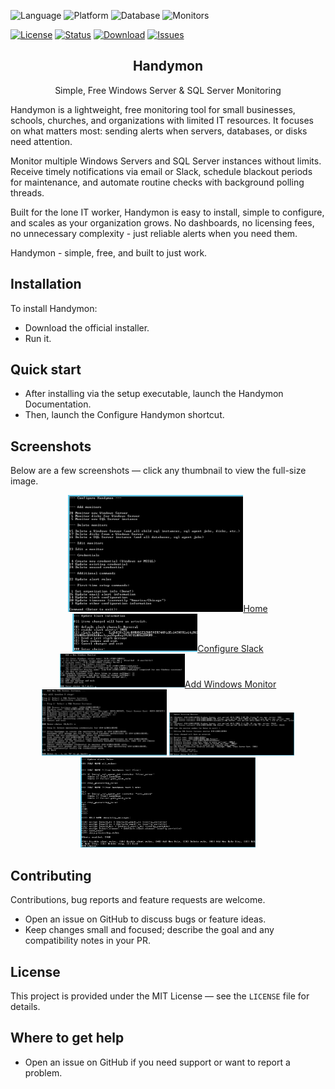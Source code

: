 
![Language](https://img.shields.io/badge/Language-PHP-blue)
![Platform](https://img.shields.io/badge/Platform-Windows-lightgrey)
![Database](https://img.shields.io/badge/Backend-SQLite-blueviolet)
![Monitors](https://img.shields.io/badge/Targets-Windows%20%7C%20SQL%20Server-green)

[![License](https://img.shields.io/badge/License-MIT-green)](https://github.com/wmeitzen/handymon/blob/main/LICENSE)
[![Status](https://img.shields.io/badge/Status-Actively%20Maintained-blue)](#)
[![Download](https://img.shields.io/badge/Download-Latest%20Setup.exe-orange)](https://github.com/wmeitzen/handymon/handymon-setup-exe/releases/latest)
[![Issues](https://img.shields.io/github/issues/handymon/handymon.svg)](https://github.com/wmeitzen/handymon/issues)

<h2 align="center">Handymon</h2>

<p align="center">Simple, Free Windows Server &amp; SQL Server Monitoring</p>

Handymon is a lightweight, free monitoring tool for small businesses, schools, churches, and organizations with limited IT resources. It focuses on what matters most: sending alerts when servers, databases, or disks need attention.

Monitor multiple Windows Servers and SQL Server instances without limits. Receive timely notifications via email or Slack, schedule blackout periods for maintenance, and automate routine checks with background polling threads.

Built for the lone IT worker, Handymon is easy to install, simple to configure, and scales as your organization grows. No dashboards, no licensing fees, no unnecessary complexity - just reliable alerts when you need them.

Handymon - simple, free, and built to just work.

## Installation

To install Handymon:

- Download the official installer.
- Run it.

## Quick start

- After installing via the setup executable, launch the Handymon Documentation.
- Then, launch the Configure Handymon shortcut.

## Screenshots

Below are a few screenshots — click any thumbnail to view the full-size image.

<p align="center">
<a href="./01-configure-home.png"><img src="./01-configure-home.png" alt="Home" width="280"/>Home</a>
<a href="./02-configure-slack.png"><img src="./02-configure-slack.png" alt="Configure Slack" width="200"/>Configure Slack</a>
<a href="./03-configure-add-win-monitor.png"><img src="./03-configure-add-win-monitor.png" alt="Add Windows Monitor" width="200"/>Add Windows Monitor</a>
<br />
<a href="./04-configure-add-mssql-monitor.png"><img src="./04-configure-add-mssql-monitor.png" alt="Add MSSQL Monitor" width="200"/></a>
<a href="./05-configure-update-monitor.png"><img src="./05-configure-update-monitor.png" alt="Update Monitor" width="200"/></a>
<a href="./06-configure-update-alerting-rules.png"><img src="./06-configure-update-alerting-rules.png" alt="Update Alerting Rules" width="280"/></a>
</p>

## Contributing

Contributions, bug reports and feature requests are welcome.

- Open an issue on GitHub to discuss bugs or feature ideas.
- Keep changes small and focused; describe the goal and any compatibility notes in your PR.

## License

This project is provided under the MIT License — see the `LICENSE` file for details.

## Where to get help

- Open an issue on GitHub if you need support or want to report a problem.


